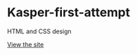 # Kasper-first-attempt
HTML and CSS design

[View the site](https://khql3d.github.io/Kasper-first-attempt/)

